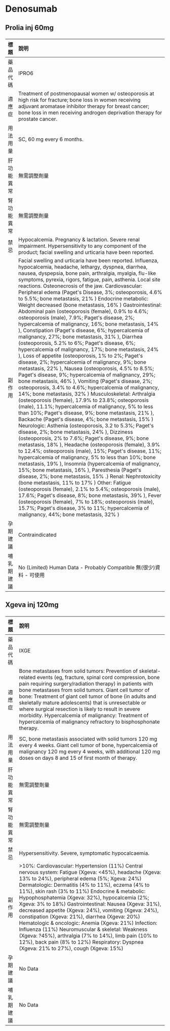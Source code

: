 # Denosumab

## Prolia inj 60mg

##### 

| 標題       | 說明                                                                                                                                                                                                                                                                                                                                                                                                                                                                                                                                                                                                                                                                                                                                                                                                                                                                                                                                                                                                                                                                                                                                                                                                                                                                                                                                                                                                                                                                                                                                                                                                                                                                                                                                                                                                                                                                                                                                                                                                                                                                                                                                                                                                                                                                                                                |
|:-----------|:--------------------------------------------------------------------------------------------------------------------------------------------------------------------------------------------------------------------------------------------------------------------------------------------------------------------------------------------------------------------------------------------------------------------------------------------------------------------------------------------------------------------------------------------------------------------------------------------------------------------------------------------------------------------------------------------------------------------------------------------------------------------------------------------------------------------------------------------------------------------------------------------------------------------------------------------------------------------------------------------------------------------------------------------------------------------------------------------------------------------------------------------------------------------------------------------------------------------------------------------------------------------------------------------------------------------------------------------------------------------------------------------------------------------------------------------------------------------------------------------------------------------------------------------------------------------------------------------------------------------------------------------------------------------------------------------------------------------------------------------------------------------------------------------------------------------------------------------------------------------------------------------------------------------------------------------------------------------------------------------------------------------------------------------------------------------------------------------------------------------------------------------------------------------------------------------------------------------------------------------------------------------------------------------------------------------|
| 藥品代碼   | IPRO6                                                                                                                                                                                                                                                                                                                                                                                                                                                                                                                                                                                                                                                                                                                                                                                                                                                                                                                                                                                                                                                                                                                                                                                                                                                                                                                                                                                                                                                                                                                                                                                                                                                                                                                                                                                                                                                                                                                                                                                                                                                                                                                                                                                                                                                                                                               |
| 適應症     | Treatment of postmenopausal women w/ osteoporosis at high risk for fracture; bone loss in women receiving adjuvant aromatase inhibitor therapy for breast cancer; bone loss in men receiving androgen deprivation therapy for prostate cancer.                                                                                                                                                                                                                                                                                                                                                                                                                                                                                                                                                                                                                                                                                                                                                                                                                                                                                                                                                                                                                                                                                                                                                                                                                                                                                                                                                                                                                                                                                                                                                                                                                                                                                                                                                                                                                                                                                                                                                                                                                                                                      |
| 用法用量   | SC, 60 mg every 6 months.                                                                                                                                                                                                                                                                                                                                                                                                                                                                                                                                                                                                                                                                                                                                                                                                                                                                                                                                                                                                                                                                                                                                                                                                                                                                                                                                                                                                                                                                                                                                                                                                                                                                                                                                                                                                                                                                                                                                                                                                                                                                                                                                                                                                                                                                                           |
| 肝功能異常 | 無需調整劑量                                                                                                                                                                                                                                                                                                                                                                                                                                                                                                                                                                                                                                                                                                                                                                                                                                                                                                                                                                                                                                                                                                                                                                                                                                                                                                                                                                                                                                                                                                                                                                                                                                                                                                                                                                                                                                                                                                                                                                                                                                                                                                                                                                                                                                                                                                        |
| 腎功能異常 | 無需調整劑量                                                                                                                                                                                                                                                                                                                                                                                                                                                                                                                                                                                                                                                                                                                                                                                                                                                                                                                                                                                                                                                                                                                                                                                                                                                                                                                                                                                                                                                                                                                                                                                                                                                                                                                                                                                                                                                                                                                                                                                                                                                                                                                                                                                                                                                                                                        |
| 禁忌       | Hypocalcemia. Pregnancy & lactation. Severe renal impairment. Hypersensitivity to any component of the product; facial swelling and urticaria have been reported.                                                                                                                                                                                                                                                                                                                                                                                                                                                                                                                                                                                                                                                                                                                                                                                                                                                                                                                                                                                                                                                                                                                                                                                                                                                                                                                                                                                                                                                                                                                                                                                                                                                                                                                                                                                                                                                                                                                                                                                                                                                                                                                                                   |
| 副作用     | Facial swelling and urticaria have been reported. Influenza, hypocalcemia, headache, lethargy, dyspnea, diarrhea, nausea, dyspepsia, bone pain, arthralgia, myalgia, flu-like symptoms, pyrexia, rigors, fatigue, pain, asthenia. Local site reactions. Osteonecrosis of the jaw. Cardiovascular: Peripheral edema (Paget's Disease, 3%; osteoporosis, 4.6% to 5.5%; bone metastasis, 21% ) Endocrine metabolic: Weight decreased (bone metastasis, 16% ) Gastrointestinal: Abdominal pain (osteoporosis (female), 0.9% to 4.6%; osteoporosis (male), 7.9%; Paget's disease, 2%; hypercalcemia of malignancy, 16%; bone metastasis, 14% ), Constipation (Paget's disease, 6%; hypercalcemia of malignancy, 27%; bone metastasis, 31% ), Diarrhea (osteoporosis, 5.2% to 6%; Paget's disease, 6%; hypercalcemia of malignancy, 17%; bone metastasis, 24% ), Loss of appetite (osteoporosis, 1% to 2%; Paget's disease, 2%; hypercalcemia of malignancy, 9%; bone metastasis, 22% ), Nausea (osteoporosis, 4.5% to 8.5%; Paget's disease, 9%; hypercalcemia of malignancy, 29%; bone metastasis, 46% ), Vomiting (Paget's disease, 2%; osteoporosis, 3.4% to 4.6%; hypercalcemia of malignancy, 14%; bone metastasis, 32% ) Musculoskeletal: Arthralgia (osteoporosis (female), 17.9% to 23.8%; osteoporosis (male), 11.1%; hypercalcemia of malignancy, 5% to less than 10%; Paget's disease, 9%; bone metastasis, 21% ), Backache (Paget's disease, 4%; bone metastasis, 15% ) Neurologic: Asthenia (osteoporosis, 3.2 to 5.3%; Paget's disease, 2%; bone metastasis, 24% ), Dizziness (osteoporosis, 2% to 7.6%; Paget's disease, 9%; bone metastasis, 18% ), Headache (osteoporosis (female), 3.9% to 12.4%; osteoporosis (male), 15%; Paget's disease, 11%; hypercalcemia of malignancy, 5% to less than 10%; bone metastasis, 19% ), Insomnia (hypercalcemia of malignancy, 15%; bone metastasis, 16% ), Paresthesia (Paget's disease, 2%; bone metastasis, 15% .) Renal: Nephrotoxicity (bone metastasis, 11% to 17% ) Other: Fatigue (osteoporosis (female), 2.1% to 5.4%; osteoporosis (male), 17.6%; Paget's disease, 8%; bone metastasis, 39% ), Fever (osteoporosis (female), 7% to 18%; osteoporosis (male), 15.7%; Paget's disease, 3% to 11%; hypercalcemia of malignancy, 44%; bone metastasis, 32% ) |
| 孕期建議   | Contraindicated                                                                                                                                                                                                                                                                                                                                                                                                                                                                                                                                                                                                                                                                                                                                                                                                                                                                                                                                                                                                                                                                                                                                                                                                                                                                                                                                                                                                                                                                                                                                                                                                                                                                                                                                                                                                                                                                                                                                                                                                                                                                                                                                                                                                                                                                                                     |
| 哺乳期建議 | No (Limited) Human Data - Probably Compatible 無(很少)資料 - 可使用                                                                                                                                                                                                                                                                                                                                                                                                                                                                                                                                                                                                                                                                                                                                                                                                                                                                                                                                                                                                                                                                                                                                                                                                                                                                                                                                                                                                                                                                                                                                                                                                                                                                                                                                                                                                                                                                                                                                                                                                                                                                                                                                                                                                                                                 |

## Xgeva inj 120mg

##### 

| 標題       | 說明                                                                                                                                                                                                                                                                                                                                                                                                                                                                                                                                                                                                                                                                                                                                           |
|:-----------|:-----------------------------------------------------------------------------------------------------------------------------------------------------------------------------------------------------------------------------------------------------------------------------------------------------------------------------------------------------------------------------------------------------------------------------------------------------------------------------------------------------------------------------------------------------------------------------------------------------------------------------------------------------------------------------------------------------------------------------------------------|
| 藥品代碼   | IXGE                                                                                                                                                                                                                                                                                                                                                                                                                                                                                                                                                                                                                                                                                                                                           |
| 適應症     | Bone metastases from solid tumors: Prevention of skeletal-related events (eg, fracture, spinal cord compression, bone pain requiring surgery/radiation therapy) in patients with bone metastases from solid tumors. Giant cell tumor of bone: Treatment of giant cell tumor of bone (in adults and skeletally mature adolescents) that is unresectable or where surgical resection is likely to result in severe morbidity. Hypercalcemia of malignancy: Treatment of hypercalcemia of malignancy refractory to bisphosphonate therapy.                                                                                                                                                                                                        |
| 用法用量   | SC, bone metastasis associated with solid tumors 120 mg every 4 weeks. Giant cell tumor of bone, hypercalcemia of malignancy 120 mg every 4 weeks, with additional 120 mg doses on days 8 and 15 of first month of therapy.                                                                                                                                                                                                                                                                                                                                                                                                                                                                                                                    |
| 肝功能異常 | 無需調整劑量                                                                                                                                                                                                                                                                                                                                                                                                                                                                                                                                                                                                                                                                                                                                   |
| 腎功能異常 | 無需調整劑量                                                                                                                                                                                                                                                                                                                                                                                                                                                                                                                                                                                                                                                                                                                                   |
| 禁忌       | Hypersensitivity. Severe, symptomatic hypocalcaemia.                                                                                                                                                                                                                                                                                                                                                                                                                                                                                                                                                                                                                                                                                           |
| 副作用     | >10%: Cardiovascular: Hypertension (11%) Central nervous system: Fatigue (Xgeva: <45%), headache (Xgeva: 13% to 24%), peripheral edema (5%; Xgeva: 24%) Dermatologic: Dermatitis (4% to 11%), eczema (4% to 11%), skin rash (3% to 11%) Endocrine & metabolic: Hypophosphatemia (Xgeva: 32%), hypocalcemia (2%; Xgeva: 3% to 18%) Gastrointestinal: Nausea (Xgeva: 31%), decreased appetite (Xgeva: 24%), vomiting (Xgeva: 24%), constipation (Xgeva: 21%), diarrhea (Xgeva: 20%) Hematologic & oncologic: Anemia (Xgeva: 21%) Infection: Influenza (11%) Neuromuscular & skeletal: Weakness (Xgeva: ?45%), arthralgia (7% to 14%), limb pain (10% to 12%), back pain (8% to 12%) Respiratory: Dyspnea (Xgeva: 21% to 27%), cough (Xgeva: 15%) |
| 孕期建議   | No Data                                                                                                                                                                                                                                                                                                                                                                                                                                                                                                                                                                                                                                                                                                                                        |
| 哺乳期建議 | No Data                                                                                                                                                                                                                                                                                                                                                                                                                                                                                                                                                                                                                                                                                                                                        |

